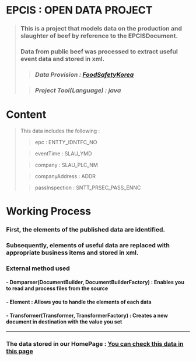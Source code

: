 # EPCIS : OPEN DATA PROJECT

> ### This is a project that models data on the production and slaughter of beef by reference to the EPCISDocument.
>
> ### Data from public beef was processed to extract useful event data and stored in xml.
>
>> ### _Data Provision : [FoodSafetyKorea](http://www.foodsafetykorea.com)_
>
>> ### _Project Tool(Language) : java_

# Content
> This data includes the following :
>
>> epc : ENTTY_IDNTFC_NO
>
>> eventTime : SLAU_YMD
>
>> company : SLAU_PLC_NM
>
>> companyAddress : ADDR
>
>> passInspection : SNTT_PRSEC_PASS_ENNC

# Working Process
### First, the elements of the published data are identified.
### Subsequently, elements of useful data are replaced with appropriate business items and stored in xml.
### External method used
#### - Domparser(DocumentBuilder, DocumentBuilderFactory) : Enables you to read and process files from the source
#### - Element : Allows you to handle the elements of each data
#### - Transformer(Transformer, TransformerFactory) : Creates a new document in destination with the value you set

* * *
### The data stored in our HomePage : [You can check this data in this page](http://210.93.116.66/epcis/GEODES/)
